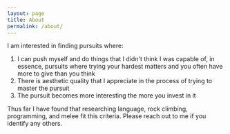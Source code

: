 ```yaml
---
layout: page
title: About
permalink: /about/
---
```


I am interested in finding pursuits where:
1. I can push myself and do things that I didn't think I was capable of, in essence, pursuits where trying your hardest matters and you often have more to give than you think
2. There is aesthetic quality that I appreciate in the process of trying to master the pursuit
3. The pursuit becomes more interesting the more you invest in it

Thus far I have found that researching language, rock climbing, programming, and melee fit this criteria. Please reach out to me if you identify any others.